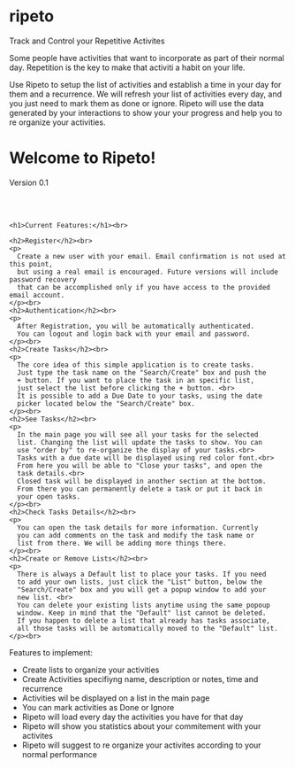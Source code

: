 # ripeto
Track and Control your Repetitive Activites

Some people have activities that want to incorporate as part of their normal day. 
Repetition is the key to make that activiti a habit on your life.

Use Ripeto to setup the list of activities and establish a time in your day for them and a recurrence. We will refresh your list of activities every day, and you just need to mark them as done or ignore.
Ripeto will use the data generated by your interactions to show your your progress and help you to re organize your activities.

<h1>Welcome to Ripeto!</h1>
    <p>Version 0.1</p><br><br>
    
    <h1>Current Features:</h1><br>
    
    <h2>Register</h2><br>
    <p>
      Create a new user with your email. Email confirmation is not used at this point, 
      but using a real email is encouraged. Future versions will include password recovery
      that can be accomplished only if you have access to the provided email account.
    </p><br>
    <h2>Authentication</h2><br>
    <p>
      After Registration, you will be automatically authenticated.
      You can logout and login back with your email and password.
    </p><br>
    <h2>Create Tasks</h2><br>
    <p>
      The core idea of this simple application is to create tasks.
      Just type the task name on the "Search/Create" box and push the 
      + button. If you want to place the task in an specific list, 
      just select the list before clicking the + button. <br>
      It is possible to add a Due Date to your tasks, using the date
      picker located below the "Search/Create" box. 
    </p><br>
    <h2>See Tasks</h2><br>
    <p>
      In the main page you will see all your tasks for the selected
      list. Changing the list will update the tasks to show. You can
      use "order by" to re-organize the display of your tasks.<br>
      Tasks with a due date will be displayed using red color font.<br>
      From here you will be able to "Close your tasks", and open the 
      task details.<br>
      Closed task will be displayed in another section at the bottom. 
      From there you can permanently delete a task or put it back in
      your open tasks.
    </p><br>
    <h2>Check Tasks Details</h2><br>
    <p>
      You can open the task details for more information. Currently
      you can add comments on the task and modify the task name or 
      list from there. We will be adding more things there.
    </p><br>
    <h2>Create or Remove Lists</h2><br>
    <p>
      There is always a Default list to place your tasks. If you need
      to add your own lists, just click the "List" button, below the 
      "Search/Create" box and you will get a popup window to add your 
      new list. <br>
      You can delete your existing lists anytime using the same popoup
      window. Keep in mind that the "Default" list cannot be deleted.
      If you happen to delete a list that already has tasks associate, 
      all those tasks will be automatically moved to the "Default" list.
    </p><br>
    
Features to implement:
- Create lists to organize your activities
- Create Activities specifiyng name, description or notes, time and recurrence
- Activities wil be displayed on a list in the main page
- You can mark activities as Done or Ignore
- Ripeto will load every day the activities you have for that day
- Ripeto will show you statistics about your commitement with your activites
- Ripeto will suggest to re organize your activites according to your normal performance
